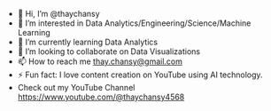 - 👋 Hi, I’m @thaychansy
- 👀 I’m interested in Data Analytics/Engineering/Science/Machine Learning
- 🌱 I’m currently learning Data Analytics
- 💞️ I’m looking to collaborate on Data Visualizations
- 📫 How to reach me thay.chansy@gmail.com
- ⚡ Fun fact: I love content creation on YouTube using AI technology.
- Check out my YouTube Channel https://www.youtube.com/@thaychansy4568

<!---
thaychansy/thaychansy is a ✨ special ✨ repository because its `README.md` (this file) appears on your GitHub profile.
You can click the Preview link to take a look at your changes.
--->
